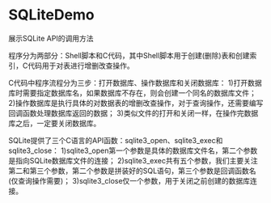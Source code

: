 # SQLiteDemo
展示SQLite API的调用方法

程序分为两部分：Shell脚本和C代码，其中Shell脚本用于创建(删除)表和创建索引，C代码用于对表进行增删改查操作。


C代码中程序流程分为三步：打开数据库、操作数据库和关闭数据库：
1)打开数据库时需要指定数据库名，如果数据库不存在，则会创建一个同名的数据库文件；
2)操作数据库是执行具体的对数据表的增删改查操作，对于查询操作，还需要编写回调函数处理数据库返回的数据；
3)类似文件的打开和关闭一样，在操作完数据库之后，一定要关闭数据库。


SQLite提供了三个C语言的API函数：sqlite3_open、sqlite3_exec和sqlite3_close：
1)sqlite3_open第一个参数是具体的数据库文件名，第二个参数是指向SQLite数据库文件的连接；
2)sqlite3_exec共有五个参数，我们主要关注第二和第三个参数，第二个参数是拼装好的SQL语句，第三个参数是回调函数名(仅查询操作需要)；
3)sqlite3_close仅一个参数，用于关闭之前创建的数据库连接。
